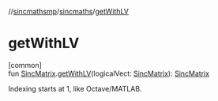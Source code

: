 //[sincmathsmp](../../index.md)/[sincmaths](index.md)/[getWithLV](get-with-l-v.md)

# getWithLV

[common]\
fun [SincMatrix](-sinc-matrix/index.md).[getWithLV](get-with-l-v.md)(logicalVect: [SincMatrix](-sinc-matrix/index.md)): [SincMatrix](-sinc-matrix/index.md)

Indexing starts at 1, like Octave/MATLAB.
